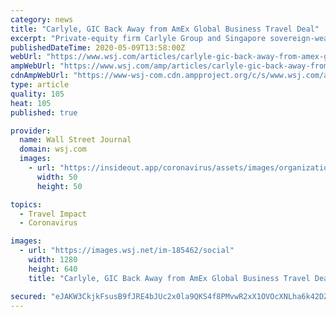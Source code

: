 ```yaml
---
category: news
title: "Carlyle, GIC Back Away from AmEx Global Business Travel Deal"
excerpt: "Private-equity firm Carlyle Group and Singapore sovereign-wealth fund GIC are backing away from a deal to take a 20% stake in American Express Global Business Travel, whose revenue has plummeted as a result of the coronavirus pandemic."
publishedDateTime: 2020-05-09T13:58:00Z
webUrl: "https://www.wsj.com/articles/carlyle-gic-back-away-from-amex-global-business-travel-deal-11589031717"
ampWebUrl: "https://www.wsj.com/amp/articles/carlyle-gic-back-away-from-amex-global-business-travel-deal-11589031717"
cdnAmpWebUrl: "https://www-wsj-com.cdn.ampproject.org/c/s/www.wsj.com/amp/articles/carlyle-gic-back-away-from-amex-global-business-travel-deal-11589031717"
type: article
quality: 105
heat: 105
published: true

provider:
  name: Wall Street Journal
  domain: wsj.com
  images:
    - url: "https://insideout.app/coronavirus/assets/images/organizations/wsj.com-50x50.jpg"
      width: 50
      height: 50

topics:
  - Travel Impact
  - Coronavirus

images:
  - url: "https://images.wsj.net/im-185462/social"
    width: 1280
    height: 640
    title: "Carlyle, GIC Back Away from AmEx Global Business Travel Deal"

secured: "eJAKW3CkjkFsusB9fJRE4bJUc2x0la9QKS4f8PMvwR2xX1OVOcXNLha6k42DZCGeNzTjzvrNIyY/mnhkBgxU0A/WThoiSwI/Y0TAWf6tvbrcd/M7YhJo2Ch8mTClxRQ961SaFOB5/4qEGZ6YJVBRijvqp+fOi0AdEMwON9G+Vj1vg6LlNbCOTgLCXs2+2pO0PUTZzNUVuddshdC0yMNJZywkgputKrg8Doy3qxm+3fxhbx9Zq92Xgy9X0guipvm71LvZPWf28SMGaZ2jVUlhgSAZKY9tFP9PLDyQ3Jd3VB6/b3kTeDlx0+MGdLQuprIs;5rZw4GaBQT3pjhtDp4VcjA=="
---
```



